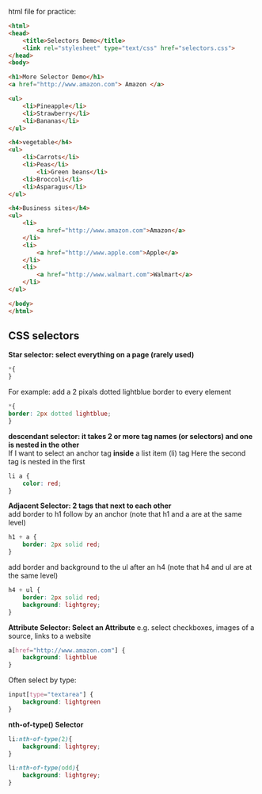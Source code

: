 html file for practice:

```html
<html>
<head>
	<title>Selectors Demo</title>
	<link rel="stylesheet" type="text/css" href="selectors.css">
</head>
<body>

<h1>More Selector Demo</h1>
<a href="http://www.amazon.com"> Amazon </a>

<ul>
	<li>Pineapple</li>
	<li>Strawberry</li>
	<li>Bananas</li>
</ul>

<h4>vegetable</h4>
<ul>
	<li>Carrots</li>
	<li>Peas</li>
		<li>Green beans</li>
	<li>Broccoli</li>
	<li>Asparagus</li>
</ul>

<h4>Business sites</h4>
<ul>
	<li>
		<a href="http://www.amazon.com">Amazon</a>
	</li>
	<li>
		<a href="http://www.apple.com">Apple</a>
	</li>
	<li>
		<a href="http://www.walmart.com">Walmart</a>
	</li>
</ul>

</body>
</html>
```
## CSS selectors


**Star selector: select everything on a page (rarely used)**  
```css
*{
}
```
For example: add a 2 pixals dotted lightblue border to every element  
```css
*{
border: 2px dotted lightblue;
}
```

**descendant selector: it takes 2 or more tag names (or selectors) and one is nested in the other**    
If I want to select an anchor tag **inside** a list item (li) tag 
Here the second tag is nested in the first
```css
li a {
	color: red;
}
```

**Adjacent Selector: 2 tags that next to each other**  
add border to h1 follow by an anchor (note that h1 and a are at the same level)
```css
h1 + a {
	border: 2px solid red;
}
```
add border and background to the ul after an h4 (note that h4 and ul are at the same level)
```css
h4 + ul {
	border: 2px solid red;
	background: lightgrey;
}
```

**Attribute Selector: Select an Attribute**
e.g. select checkboxes, images of a source, links to a website
```css
a[href="http://www.amazon.com"] {
	background: lightblue
}
```
Often select by type:
```css
input[type="textarea"] {
	background: lightgreen
}
```

**nth-of-type() Selector**
```css
li:nth-of-type(2){
	background: lightgrey;
}
```


```css
li:nth-of-type(odd){
	background: lightgrey;
}
```



